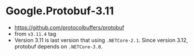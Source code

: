 # Google.Protobuf-3.11

* https://github.com/protocolbuffers/protobuf
* from `v3.11.4` tag
* Version 3.11 is last version that using `.NETCore-2.1`. Since version 3.12, protobuf depends on `.NETCore-3.0`.
